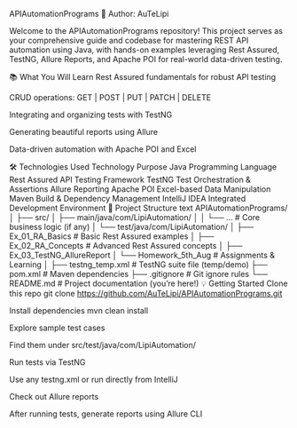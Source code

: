 APIAutomationPrograms 🚀
Author: AuTeLipi

Welcome to the APIAutomationPrograms repository! This project serves as your comprehensive guide and codebase for mastering REST API automation using Java, with hands-on examples leveraging Rest Assured, TestNG, Allure Reports, and Apache POI for real-world data-driven testing.

📚 What You Will Learn
Rest Assured fundamentals for robust API testing

CRUD operations:
GET | POST | PUT | PATCH | DELETE

Integrating and organizing tests with TestNG

Generating beautiful reports using Allure

Data-driven automation with Apache POI and Excel

🛠️ Technologies Used
Technology	Purpose
Java	Programming Language
Rest Assured	API Testing Framework
TestNG	Test Orchestration & Assertions
Allure	Reporting
Apache POI	Excel-based Data Manipulation
Maven	Build & Dependency Management
IntelliJ IDEA	Integrated Development Environment
📂 Project Structure
text
APIAutomationPrograms/
│
├── src/
│   ├── main/java/com/LipiAutomation/
│   │    └── ...               # Core business logic (if any)
│   └── test/java/com/LipiAutomation/
│         ├── Ex_01_RA_Basics        # Basic Rest Assured examples
│         ├── Ex_02_RA_Concepts      # Advanced Rest Assured concepts
│         ├── Ex_03_TestNG_AllureReport
│         └── Homework_5th_Aug       # Assignments & Learning
│
├── testng_temp.xml                  # TestNG suite file (temp/demo)
├── pom.xml                          # Maven dependencies
├── .gitignore                       # Git ignore rules
└── README.md                        # Project documentation (you’re here!)
💡 Getting Started
Clone this repo
git clone https://github.com/AuTeLipi/APIAutomationPrograms.git

Install dependencies
mvn clean install

Explore sample test cases

Find them under src/test/java/com/LipiAutomation/

Run tests via TestNG

Use any testng.xml or run directly from IntelliJ

Check out Allure reports

After running tests, generate reports using Allure CLI
